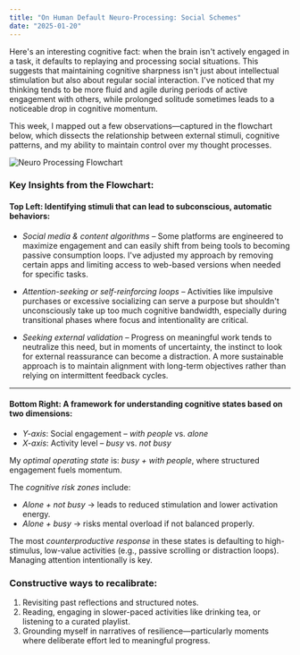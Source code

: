 ```yaml
---
title: "On Human Default Neuro-Processing: Social Schemes"
date: "2025-01-20"
---
```


Here's an interesting cognitive fact: when the brain isn't actively engaged in a task, it defaults to replaying and processing social situations. This suggests that maintaining cognitive sharpness isn't just about intellectual stimulation but also about regular social interaction. I've noticed that my thinking tends to be more fluid and agile during periods of active engagement with others, while prolonged solitude sometimes leads to a noticeable drop in cognitive momentum.

This week, I mapped out a few observations—captured in the flowchart below, which dissects the relationship between external stimuli, cognitive patterns, and my ability to maintain control over my thought processes.

![Neuro Processing Flowchart](/images/articles/neuro-draft-whole.jpeg)

### Key Insights from the Flowchart:

#### Top Left: Identifying stimuli that can lead to subconscious, automatic behaviors:

- *Social media & content algorithms* – Some platforms are engineered to maximize engagement and can easily shift from being tools to becoming passive consumption loops. I've adjusted my approach by removing certain apps and limiting access to web-based versions when needed for specific tasks.

- *Attention-seeking or self-reinforcing loops* – Activities like impulsive purchases or excessive socializing can serve a purpose but shouldn't unconsciously take up too much cognitive bandwidth, especially during transitional phases where focus and intentionality are critical.

- *Seeking external validation* – Progress on meaningful work tends to neutralize this need, but in moments of uncertainty, the instinct to look for external reassurance can become a distraction. A more sustainable approach is to maintain alignment with long-term objectives rather than relying on intermittent feedback cycles.

---

#### Bottom Right: A framework for understanding cognitive states based on two dimensions:

- *Y-axis*: Social engagement – *with people* vs. *alone*
- *X-axis*: Activity level – *busy* vs. *not busy*

My *optimal operating state* is: *busy + with people*, where structured engagement fuels momentum.

The *cognitive risk zones* include:

- *Alone + not busy* → leads to reduced stimulation and lower activation energy.
- *Alone + busy* → risks mental overload if not balanced properly.

The most *counterproductive response* in these states is defaulting to high-stimulus, low-value activities (e.g., passive scrolling or distraction loops). Managing attention intentionally is key.

### Constructive ways to recalibrate:

1. Revisiting past reflections and structured notes.
2. Reading, engaging in slower-paced activities like drinking tea, or listening to a curated playlist.
3. Grounding myself in narratives of resilience—particularly moments where deliberate effort led to meaningful progress. 
